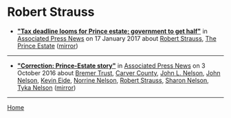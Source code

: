 # Robert Strauss

 - [**"Tax deadline looms for Prince estate; government to get half"**](https://www.apnews.com/79450a727b23422e94e3ded9a5f9fcff) in [Associated Press News](https://www.apnews.com/) on 17 January 2017 about [Robert Strauss](https://bjmdotnet.github.io/pr1nc3/topics/robert-strauss/), [The Prince Estate](https://bjmdotnet.github.io/pr1nc3/topics/the-prince-estate/) ([mirror](https://web.archive.org/web/*/https://www.apnews.com/79450a727b23422e94e3ded9a5f9fcff))

----

 - [**"Correction: Prince-Estate story"**](https://apnews.com/1ec7cdd50cfb4cfe849755ee17f32aba) in [Associated Press News](https://www.apnews.com/) on 3 October 2016 about [Bremer Trust](https://bjmdotnet.github.io/pr1nc3/topics/bremer-trust/), [Carver County](https://bjmdotnet.github.io/pr1nc3/topics/carver-county/), [John L. Nelson](https://bjmdotnet.github.io/pr1nc3/topics/john-l-nelson/), [John Nelson](https://bjmdotnet.github.io/pr1nc3/topics/john-nelson/), [Kevin Eide](https://bjmdotnet.github.io/pr1nc3/topics/kevin-eide/), [Norrine Nelson](https://bjmdotnet.github.io/pr1nc3/topics/norrine-nelson/), [Robert Strauss](https://bjmdotnet.github.io/pr1nc3/topics/robert-strauss/), [Sharon Nelson](https://bjmdotnet.github.io/pr1nc3/topics/sharon-nelson/), [Tyka Nelson](https://bjmdotnet.github.io/pr1nc3/topics/tyka-nelson/) ([mirror](https://web.archive.org/web/*/https://apnews.com/1ec7cdd50cfb4cfe849755ee17f32aba))

----

[Home](../)
